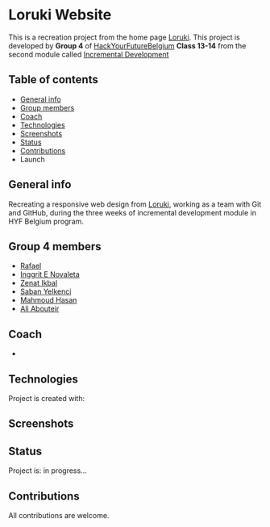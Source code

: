 # Loruki Website

This is a recreation project from the home page [Loruki](https://zen-carson-c10c9f.netlify.app/). This project is developed by **Group 4** of [HackYourFutureBelgium](https://hackyourfuture.be/) **Class 13-14** from the second module called [Incremental Development](https://github.com/HackYourFutureBelgium/incremental-development)

## Table of contents

- [General info](#general-info)
- [Group members](#group-4-members)
- [Coach](#coach)
- [Technologies](#technologies)
- [Screenshots](#screenshots)
- [Status](#status)
- [Contributions](#contributions)
- Launch

## General info

Recreating a responsive web design from [Loruki](https://zen-carson-c10c9f.netlify.app/), working as a team with Git and GitHub, during the three weeks of incremental development module in HYF Belgium program.

## Group 4 members

* [Rafael](https://github.com/rago89)
* [Inggrit E Novaleta](https://gist.github.com/inggritenovaleta)
* [Zenat Ikbal](https://github.com/ZM102)
* [Saban Yelkenci](https://github.com/sabanyelkenci)
* [Mahmoud Hasan](https://github.com/MahmoudHasan83)
* [Ali Abouteir](https://github.com/AliAbouteir)

## Coach

- 
## Technologies

Project is created with:

## Screenshots

## Status

Project is: in progress...

## Contributions

All contributions are welcome.
